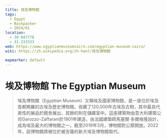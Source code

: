 ```yaml
---
title: 埃及博物館
tags:
  - Egypt
  - Backpacker
  - 2024/01
location: 
  - 30.047778
  - 31.233333
web: https://www.egyptianmuseumcairo.com/egyptian-museum-cairo/
wiki: https://zh.wikipedia.org/zh-hant/埃及博物館

mapmarker: default
---
```


埃及博物館 The Egyptian Museum
=========================

> 埃及博物館（Egyptian Museum）又稱埃及國家博物館，是一座位於埃及首都開羅的古埃及歷史博物館。收藏了120,000件古埃及古物，其中最具代表性的展品於館舍展出，其餘的則在儲藏室中。這座建築物由意大利建築公司Garozzo-Zaffarani於1901年建造，由法國建築師馬塞爾·多爾格隆設計，成為埃及最大的博物館之一。截至2019年3月，博物館對公眾開放。2022年，該博物館將被位於被吉薩的新大埃及博物館取代。

